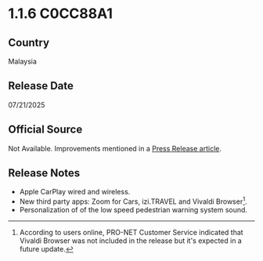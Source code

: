 # 1.1.6 C0CC88A1

## Country
Malaysia

## Release Date
07/21/2025

## Official Source
Not Available. Improvements mentioned in a [Press Release article](https://emas.proton.com/proton-e-mas-7-launches-new-colours-and-smarter-features-driven-by-user-feedback/).

## Release Notes
- Apple CarPlay wired and wireless.<br>
- New third party apps: Zoom for Cars, izi.TRAVEL and Vivaldi Browser[^1].<br>
- Personalization of of the low speed pedestrian warning system sound.<br>

[^1]: According to users online, PRO-NET Customer Service indicated that Vivaldi Browser was not included in the release but it's expected in a future update.